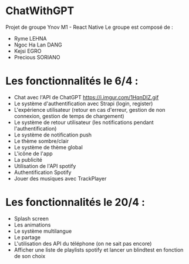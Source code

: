 # ChatWithGPT

Projet de groupe Ynov M1 - React Native
Le groupe est composé de :

- Ryme LEHNA
- Ngoc Ha Lan DANG
- Kejsi EGRO
- Precious SORIANO

# Les fonctionnalités le 6/4 :

- Chat avec l'API de ChatGPT 
https://i.imgur.com/1HqnDIZ.gif
- Le système d'authentification avec Strapi (login, register)
- L'expérience utilisateur (retour en cas d'erreur, gestion de non connexion, gestion de temps de chargement)
- Le système de retour utilisateur (les notifications pendant l'authentification)
- Le système de notification push
- Le thème sombre/clair
- Le système de thème global
- L'icône de l'app
- La publicité
- Utilisation de l'API spotify
- Authentification Spotify
- Jouer des musiques avec TrackPlayer

# Les fonctionnalités le 20/4 :

- Splash screen
- Les animations
- Le système multilangue
- Le partage
- L'utilisation des API du téléphone (on ne sait pas encore)
- Afficher une liste de playlists spotify et lancer un blindtest en fonction de son choix
